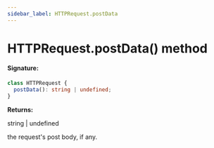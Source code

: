 ```yaml
---
sidebar_label: HTTPRequest.postData
---
```


# HTTPRequest.postData() method

#### Signature:

```typescript
class HTTPRequest {
  postData(): string | undefined;
}
```

**Returns:**

string \| undefined

the request's post body, if any.
